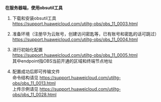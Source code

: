 __在服务器端，使用obsutil工具__ 
1. 下载和安装obsutil工具  
https://support.huaweicloud.com/utiltg-obs/obs_11_0003.html  

2. 准备环境（注册华为云账号，创建访问密匙等，已有账号和密匙的话可跳过）  
https://support.huaweicloud.com/utiltg-obs/obs_11_0004.html  

3.  进行初始化配置  
https://support.huaweicloud.com/utiltg-obs/obs_11_0005.html  
其中endpoint指OBS当前开通的区域和终端节点地址  

4. 配置成功后即可传输文件  
命令结构请见 https://support.huaweicloud.com/utiltg-obs/obs_11_0013.html  
上传示例请见 https://support.huaweicloud.com/utiltg-obs/obs_11_0028.html  
